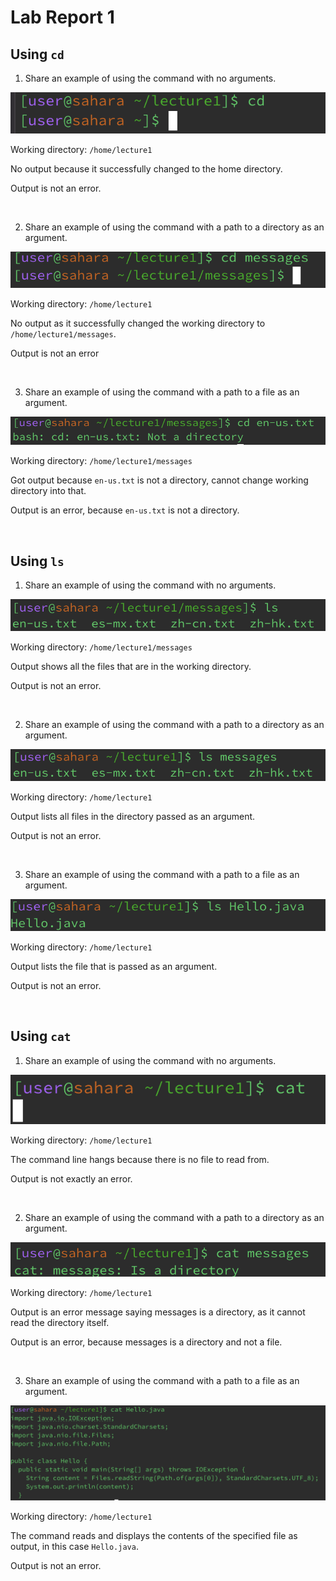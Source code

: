 # Lab Report 1

## Using `cd`

1) Share an example of using the command with no arguments.

![Image](screenshots/cd_no_args.png)

Working directory: `/home/lecture1`

No output because it successfully changed to the home directory.

Output is not an error.

&nbsp;
&nbsp;

2) Share an example of using the command with a path to a directory as an argument.

![Image](screenshots/cd_messages.png)

Working directory: `/home/lecture1`

No output as it successfully changed the working directory to `/home/lecture1/messages`.

Output is not an error

&nbsp;
&nbsp;

3) Share an example of using the command with a path to a file as an argument.

![Image](screenshots/cd_file.png)

Working directory: `/home/lecture1/messages`

Got output because `en-us.txt` is not a directory, cannot change working directory into that.

Output is an error, because `en-us.txt` is not a directory.

&nbsp;
&nbsp;

## Using `ls`

1) Share an example of using the command with no arguments.

![Image](screenshots/ls_no_args.png)

Working directory: `/home/lecture1/messages`

Output shows all the files that are in the working directory.

Output is not an error.

&nbsp;
&nbsp;

2) Share an example of using the command with a path to a directory as an argument.

![Image](screenshots/ls_directory.png)

Working directory: `/home/lecture1`

Output lists all files in the directory passed as an argument.

Output is not an error.

&nbsp;
&nbsp;

3) Share an example of using the command with a path to a file as an argument.

![Image](screenshots/ls_file.png)

Working directory: `/home/lecture1`

Output lists the file that is passed as an argument.

Output is not an error.

&nbsp;
&nbsp;

## Using `cat`

1) Share an example of using the command with no arguments.

![Image](screenshots/cat_no_args.png)

Working directory: `/home/lecture1`

The command line hangs because there is no file to read from.

Output is not exactly an error.

&nbsp;
&nbsp;

2) Share an example of using the command with a path to a directory as an argument.

![Image](screenshots/cat_directory.png)

Working directory: `/home/lecture1`

Output is an error message saying messages is a directory, as it cannot read the directory itself.

Output is an error, because messages is a directory and not a file.

&nbsp;
&nbsp;

3) Share an example of using the command with a path to a file as an argument.

![Image](screenshots/cat_file.png)

Working directory: `/home/lecture1`

The command reads and displays the contents of the specified file as output, in this case `Hello.java`.

Output is not an error.
